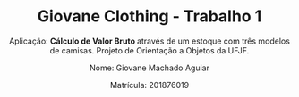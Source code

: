 <h1 align="center">Giovane Clothing - Trabalho 1</h1>
<p align="center">Aplicação: <strong>Cálculo de Valor Bruto </strong> através de um estoque com três modelos de camisas. Projeto de Orientação a Objetos da UFJF.</p>
<p align="center">
Nome: Giovane Machado Aguiar 
</p>
<p align="center">
Matrícula: 201876019
</p>
<p>
  
